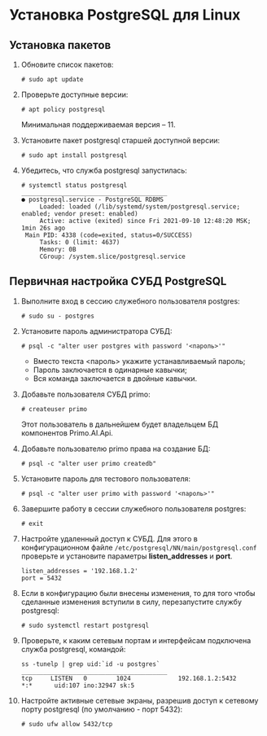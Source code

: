 # Установка PostgreSQL для Linux

## Установка пакетов

1.	Обновите список пакетов:
    ```
    # sudo apt update
    ```
1.	Проверьте доступные версии:
    ```
    # apt policy postgresql
    ```
    Минимальная поддерживаемая версия – 11.

1.	Установите пакет postgresql старшей доступной версии:
    ```
    # sudo apt install postgresql
    ```
1.	Убедитесь, что служба postgresql запустилась:
    ```
    # systemctl status postgresql
    ________________________________________
    ● postgresql.service - PostgreSQL RDBMS
         Loaded: loaded (/lib/systemd/system/postgresql.service; enabled; vendor preset: enabled)
         Active: active (exited) since Fri 2021-09-10 12:48:20 MSK; 1min 26s ago
     Main PID: 4338 (code=exited, status=0/SUCCESS)
         Tasks: 0 (limit: 4637)
         Memory: 0B
         CGroup: /system.slice/postgresql.service

## Первичная настройка СУБД PostgreSQL 

1.	Выполните вход в сессию служебного пользователя postgres:
    ```
    # sudo su - postgres
    ```
1.	Установите пароль администратора СУБД:
    ```
    # psql -c "alter user postgres with password '<пароль>'"
    ```
    *	Вместо текста \<пароль\> укажите устанавливаемый пароль;
    *	Пароль заключается в одинарные кавычки;
    *	Вся команда заключается в двойные кавычки.
1.	Добавьте пользователя СУБД primo:
    ```
    # createuser primo
    ```
    Этот пользователь в дальнейшем будет владельцем БД компонентов Primo.AI.Api.

1.	Добавьте пользователю primo права на создание БД:
    ```
    # psql -c "alter user primo createdb"
    ```
1.	Установите пароль для тестового пользователя:
    ```
    # psql -c "alter user primo with password '<пароль>'"
    ```
1.	Завершите работу в сессии служебного пользователя postgres:
    ```
    # exit
    ```
1.	Наcтройте удаленный доступ к СУБД. Для этого в конфигурационном файле `/etc/postgresql/NN/main/postgresql.conf` проверьте и установите параметры **listen_addresses** и **port**. 
    ```
    listen_addresses = '192.168.1.2'
    port = 5432
    ```
1.	Если в конфигурацию были внесены изменения, то для того чтобы сделанные изменения вступили в силу, перезапустите службу postgresql:
    ```
    # sudo systemctl restart postgresql
    ```
1.	Проверьте, к каким сетевым портам и интерфейсам подключена служба postgresql, командой:
    ```
    ss -tunelp | grep uid:`id -u postgres`
    ________________________________________
    tcp     LISTEN   0        1024             192.168.1.2:5432          *:*      uid:107 ino:32947 sk:5
    ```
1.	Настройте активные сетевые экраны, разрешив доступ к сетевому порту postgresql (по умолчанию - порт 5432):
    ```
    # sudo ufw allow 5432/tcp
    ```



